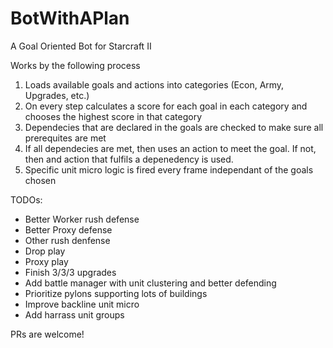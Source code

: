 # BotWithAPlan
A Goal Oriented Bot for Starcraft II

Works by the following process
1. Loads available goals and actions into categories (Econ, Army, Upgrades, etc.)
2. On every step calculates a score for each goal in each category and chooses the highest score in that category
3. Dependecies that are declared in the goals are checked to make sure all prerequites are met
4. If all dependecies are met, then uses an action to meet the goal. If not, then and action that fulfils a depenedency is used.
5. Specific unit micro logic is fired every frame independant of the goals chosen


TODOs:
- Better Worker rush defense
- Better Proxy defense
- Other rush denfense
- Drop play
- Proxy play
- Finish 3/3/3 upgrades
- Add battle manager with unit clustering and better defending
- Prioritize pylons supporting lots of buildings
- Improve backline unit micro
- Add harrass unit groups



PRs are welcome!
